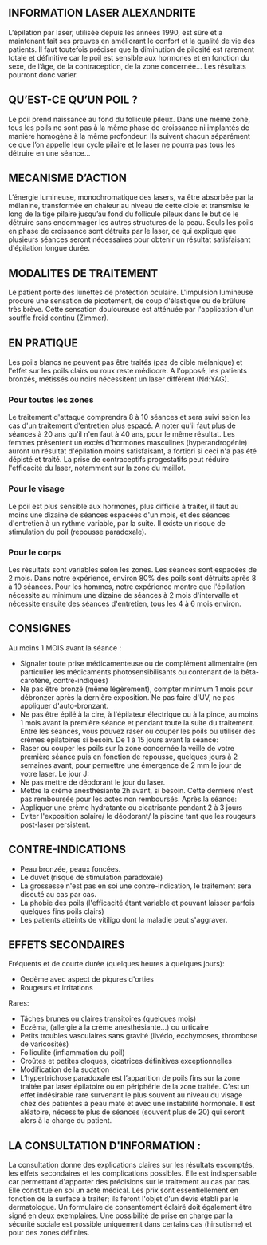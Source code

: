 ## INFORMATION LASER ALEXANDRITE

L’épilation par laser, utilisée depuis les années 1990, est sûre et a maintenant fait ses preuves
en améliorant le confort et la qualité de vie des patients. Il faut toutefois préciser que la diminution
de pilosité est rarement totale et définitive car le poil est sensible aux hormones et en fonction
du sexe, de l’âge, de la contraception, de la zone concernée… Les résultats pourront donc varier.

## QU’EST-CE QU’UN POIL ?
Le poil prend naissance au fond du follicule pileux. Dans une même zone, tous les poils ne sont pas 
à la même phase de croissance ni implantés de manière homogène à la même profondeur. Ils suivent chacun
séparément ce que l’on appelle leur cycle pilaire et le laser ne pourra pas tous les détruire en une séance…

## MECANISME D’ACTION
L’énergie lumineuse, monochromatique des lasers, va être absorbée par la mélanine, transformée en chaleur au
niveau de cette cible et transmise le long de la tige pilaire jusqu’au fond du follicule pileux dans le but 
de le détruire sans endommager les autres structures de la peau. Seuls les poils en phase de croissance sont
détruits par le laser, ce qui explique que plusieurs séances seront nécessaires pour obtenir un résultat 
satisfaisant d'épilation longue durée.

## MODALITES DE TRAITEMENT
Le patient porte des lunettes de protection oculaire. L'impulsion lumineuse procure une sensation
de picotement, de coup d'élastique ou de brûlure très brève. Cette sensation douloureuse est atténuée
par l'application d'un souffle froid continu (Zimmer).

## EN PRATIQUE
Les poils blancs ne peuvent pas être traités (pas de cible mélanique) et l'effet sur les poils clairs ou roux
reste médiocre. A l'opposé, les patients bronzés, métissés ou noirs nécessitent un laser différent (Nd:YAG).

### Pour toutes les zones
Le traitement d'attaque comprendra 8 à 10 séances et sera suivi selon les cas d'un traitement d'entretien
plus espacé. A noter qu'il faut plus de séances à 20 ans qu'il n'en faut à 40 ans, pour le même résultat.
Les femmes présentent un excès d'hormones masculines (hyperandrogénie) auront un résultat d'épilation moins 
satisfaisant, a fortiori si ceci n'a pas été dépisté et traité. La prise de contraceptifs progestatifs peut 
réduire l'efficacité du laser, notamment sur la zone du maillot.

### Pour le visage
Le poil est plus sensible aux hormones, plus difficile à traiter, il faut au moins une dizaine de séances
espacées d'un mois, et des séances d'entretien à un rythme variable, par la suite. Il existe un risque de 
stimulation du poil (repousse paradoxale).

### Pour le corps
Les résultats sont variables selon les zones. Les séances sont espacées de 2 mois. Dans notre expérience, 
environ 80% des poils sont détruits après 8 à 10 séances.
Pour les hommes, notre expérience montre que l'épilation nécessite au minimum une dizaine de séances à 2 mois
d'intervalle et nécessite ensuite des séances d'entretien, tous les 4 à 6 mois environ.

## CONSIGNES
Au moins 1 MOIS avant la séance :
  - Signaler toute prise médicamenteuse ou de complément alimentaire (en particulier les médicaments
    photosensibilisants ou contenant de la bêta-carotène, contre-indiqués)
  - Ne pas être bronzé (même légèrement), compter minimum 1 mois pour débronzer après la dernière exposition.
    Ne pas faire d'UV, ne pas appliquer d'auto-bronzant.
  - Ne pas être épilé à la cire, à l'épilateur électrique ou à la pince, au moins 1 mois avant la
    première séance et pendant toute la suite du traitement. Entre les séances, vous pouvez raser ou 
    couper les poils ou utiliser des crèmes épilatoires si besoin.
De 1 à 15 jours avant la séance:
  - Raser ou couper les poils sur la zone concernée la veille de votre première séance puis en fonction
    de repousse, quelques jours à 2 semaines avant, pour permettre une émergence de 2 mm le jour de
    votre laser.
Le jour J:
  - Ne pas mettre de déodorant le jour du laser.
  - Mettre la crème anesthésiante 2h avant, si besoin. Cette dernière n'est pas remboursée pour les actes
    non remboursés.
Après la séance:
  - Appliquer une crème hydratante ou cicatrisante pendant 2 à 3 jours
  - Eviter l'exposition solaire/ le déodorant/ la piscine tant que les rougeurs post-laser persistent.

## CONTRE-INDICATIONS 
- Peau bronzée, peaux foncées.
- Le duvet (risque de stimulation paradoxale)
- La grossesse n'est pas en soi une contre-indication, le traitement sera discuté au cas par cas.
- La phobie des poils (l'efficacité étant variable et pouvant laisser parfois quelques fins poils clairs)
- Les patients atteints de vitiligo dont la maladie peut s'aggraver.

## EFFETS SECONDAIRES 
Fréquents et de courte durée (quelques heures à quelques jours):
- Oedème avec aspect de piqures d'orties
- Rougeurs et irritations

Rares:
- Tâches brunes ou claires transitoires (quelques mois)
- Eczéma, (allergie à la crème anesthésiante...) ou urticaire
- Petits troubles vasculaires sans gravité (livédo, ecchymoses, thrombose de varicosités)
- Folliculite (inflammation du poil)
- Croûtes et petites cloques, cicatrices définitives exceptionnelles
- Modification de la sudation
- L’hypertrichose paradoxale est l’apparition de poils fins sur la zone traitée par laser épilatoire ou
 en périphérie de la zone traitée. C’est un effet indésirable rare survenant le plus souvent au niveau
 du visage chez des patientes à peau mate et avec une instabilité hormonale. Il est aléatoire, nécessite
 plus de séances (souvent plus de 20) qui seront alors à la charge du patient.  

## LA CONSULTATION D'INFORMATION :
La consultation donne des explications claires sur les résultats escomptés, les effets secondaires et les
complications possibles. Elle est indispensable car permettant d'apporter des précisions sur le traitement
au cas par cas. Elle constitue en soi un acte médical. Les prix sont essentiellement en fonction de la surface
à traiter; ils feront l'objet d'un devis établi par le dermatologue. Un formulaire de consentement éclairé
doit également être signé en deux exemplaires. Une possibilité de prise en charge par la sécurité sociale est 
possible uniquement dans certains cas (hirsutisme) et pour des zones définies.
